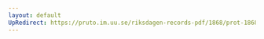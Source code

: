 ```yaml
---
layout: default
UpRedirect: https://pruto.im.uu.se/riksdagen-records-pdf/1868/prot-1868--ak--423/prot-1868--ak--423_029.pdf
---
```

